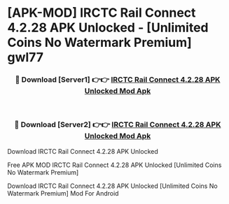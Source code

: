 # [APK-MOD] IRCTC Rail Connect 4.2.28 APK Unlocked - [Unlimited Coins No Watermark Premium] gwl77



<div align="center">
<h3>🔴 Download [Server1] 👉👉 <a href="https://momento.my/?title=IRCTC_Rail_Connect_4.2.28_APK_Unlocked">IRCTC Rail Connect 4.2.28 APK Unlocked Mod Apk</a></h3><br>

<h3>🔴 Download [Server2] 👉👉 <a href="https://momento.my/?title=IRCTC_Rail_Connect_4.2.28_APK_Unlocked">IRCTC Rail Connect 4.2.28 APK Unlocked Mod Apk</a></h3>
</div>



Download IRCTC Rail Connect 4.2.28 APK Unlocked 

Free APK MOD IRCTC Rail Connect 4.2.28 APK Unlocked [Unlimited Coins No Watermark Premium]

Download IRCTC Rail Connect 4.2.28 APK Unlocked [Unlimited Coins No Watermark Premium] Mod For Android

